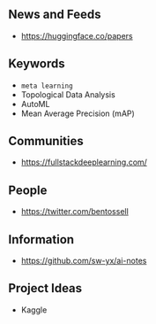## News and Feeds

- https://huggingface.co/papers

## Keywords

- `meta learning`
- Topological Data Analysis
- AutoML
- Mean Average Precision (mAP)

## Communities

- https://fullstackdeeplearning.com/

## People

- https://twitter.com/bentossell

## Information

- https://github.com/sw-yx/ai-notes

## Project Ideas

- Kaggle